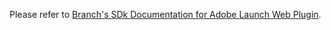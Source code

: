 Please refer to [Branch's SDk Documentation for Adobe Launch Web Plugin](https://help.branch.io/developers-hub/docs/adobe-launch-web-plugin).
